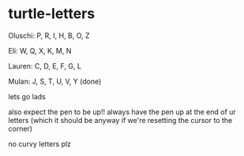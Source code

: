 # turtle-letters
Oluschi: P, R, I, H, B, O, Z

Eli: W, Q, X, K, M, N

Lauren: C, D, E, F, G, L

Mulan: J, S, T, U, V, Y (done)

lets go lads

also expect the pen to be up!! always have the pen up at the end of ur letters (which it should be anyway if we're resetting the cursor to the corner)

no curvy letters plz
